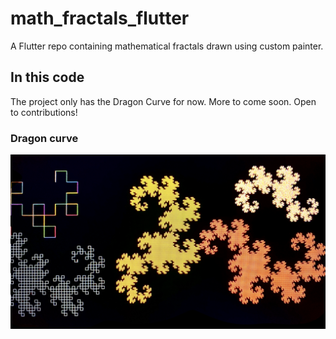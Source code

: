 # math_fractals_flutter

A Flutter repo containing mathematical fractals drawn using custom painter.

## In this code

The project only has the Dragon Curve for now. More to come soon. Open to contributions!

### Dragon curve

![](img/dragon.jpg)